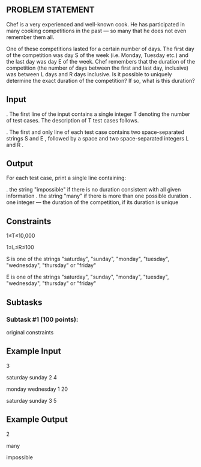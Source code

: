 ## PROBLEM STATEMENT 
Chef is a very experienced and well-known cook. He has participated in many cooking competitions
in the past — so many that he does not even remember them all.

One of these competitions lasted for a certain number of days. The first day of the competition was day S
of the week (i.e. Monday, Tuesday etc.) and the last day was day E
of the week. Chef remembers that the duration of the competition (the number of days between the first
and last day, inclusive) was between L days and R  days inclusive. Is it possible to uniquely determine 
the exact duration of the competition? If so, what is this duration?

## Input
. The first line of the input contains a single integer T denoting the number of test cases. The description 
of T test cases follows. 

. The first and only line of each test case contains two space-separated strings S and E , followed by a space 
and two space-separated integers L  and R .

## Output
For each test case, print a single line containing:

. the string "impossible" if there is no duration consistent with all given information
. the string "many" if there is more than one possible duration
. one integer — the duration of the competition, if its duration is unique

## Constraints
1≤T≤10,000

1≤L≤R≤100

S is one of the strings "saturday", "sunday", "monday", "tuesday", "wednesday", "thursday" or "friday"

E is one of the strings "saturday", "sunday", "monday", "tuesday", "wednesday", "thursday" or "friday"

## Subtasks
### Subtask #1 (100 points): 
original constraints

## Example Input
3

saturday sunday 2 4

monday wednesday 1 20

saturday sunday 3 5

## Example Output
2

many

impossible
